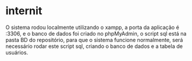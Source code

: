 # internit

O sistema rodou localmente utilizando o xampp, a porta da aplicação é :3306, e o banco de dados foi criado no phpMyAdmin, o script sql está na pasta BD do repositório, para que o sistema funcione normalmente, será necessário rodar este script sql, criando o banco de dados e a tabela de usuários.
